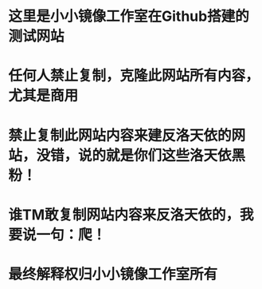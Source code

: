 # 这里是小小镜像工作室在Github搭建的测试网站
# 任何人禁止复制，克隆此网站所有内容，尤其是商用
# 禁止复制此网站内容来建反洛天依的网站，没错，说的就是你们这些洛天依黑粉！
# 谁TM敢复制网站内容来反洛天依的，我要说一句：爬！
# 最终解释权归小小镜像工作室所有